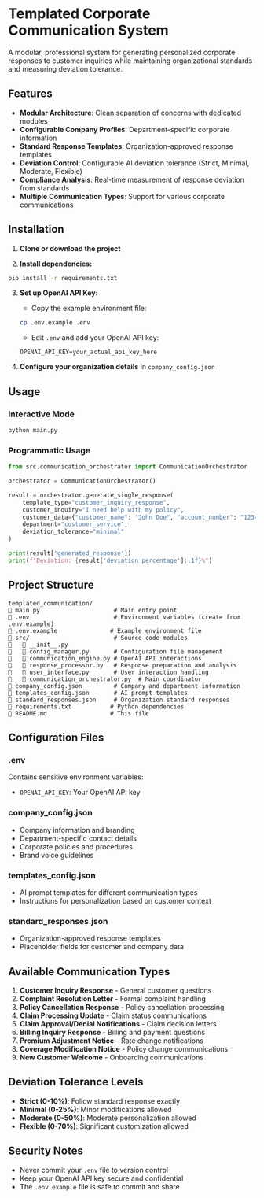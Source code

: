 # Templated Corporate Communication System

A modular, professional system for generating personalized corporate responses to customer inquiries while maintaining organizational standards and measuring deviation tolerance.

## Features

- **Modular Architecture**: Clean separation of concerns with dedicated modules
- **Configurable Company Profiles**: Department-specific corporate information
- **Standard Response Templates**: Organization-approved response templates
- **Deviation Control**: Configurable AI deviation tolerance (Strict, Minimal, Moderate, Flexible)
- **Compliance Analysis**: Real-time measurement of response deviation from standards
- **Multiple Communication Types**: Support for various corporate communications

## Installation

1. **Clone or download the project**

2. **Install dependencies:**
```bash
pip install -r requirements.txt
```

3. **Set up OpenAI API Key:**
   - Copy the example environment file:
   ```bash
   cp .env.example .env
   ```
   - Edit `.env` and add your OpenAI API key:
   ```
   OPENAI_API_KEY=your_actual_api_key_here
   ```

4. **Configure your organization details** in `company_config.json`

## Usage

### Interactive Mode
```bash
python main.py
```

### Programmatic Usage
```python
from src.communication_orchestrator import CommunicationOrchestrator

orchestrator = CommunicationOrchestrator()

result = orchestrator.generate_single_response(
    template_type="customer_inquiry_response",
    customer_inquiry="I need help with my policy",
    customer_data={"customer_name": "John Doe", "account_number": "12345"},
    department="customer_service",
    deviation_tolerance="minimal"
)

print(result['generated_response'])
print(f"Deviation: {result['deviation_percentage']:.1f}%")
```

## Project Structure

```
templated_communication/
   main.py                     # Main entry point
   .env                        # Environment variables (create from .env.example)
   .env.example               # Example environment file
   src/                        # Source code modules
      __init__.py
      config_manager.py       # Configuration file management
      communication_engine.py # OpenAI API interactions
      response_processor.py   # Response preparation and analysis
      user_interface.py       # User interaction handling
      communication_orchestrator.py  # Main coordinator
   company_config.json         # Company and department information
   templates_config.json       # AI prompt templates
   standard_responses.json     # Organization standard responses
   requirements.txt           # Python dependencies
   README.md                  # This file
```

## Configuration Files

### .env
Contains sensitive environment variables:
- `OPENAI_API_KEY`: Your OpenAI API key

### company_config.json
- Company information and branding
- Department-specific contact details
- Corporate policies and procedures
- Brand voice guidelines

### templates_config.json
- AI prompt templates for different communication types
- Instructions for personalization based on customer context

### standard_responses.json
- Organization-approved response templates
- Placeholder fields for customer and company data

## Available Communication Types

1. **Customer Inquiry Response** - General customer questions
2. **Complaint Resolution Letter** - Formal complaint handling
3. **Policy Cancellation Response** - Policy cancellation processing
4. **Claim Processing Update** - Claim status communications
5. **Claim Approval/Denial Notifications** - Claim decision letters
6. **Billing Inquiry Response** - Billing and payment questions
7. **Premium Adjustment Notice** - Rate change notifications
8. **Coverage Modification Notice** - Policy change communications
9. **New Customer Welcome** - Onboarding communications

## Deviation Tolerance Levels

- **Strict (0-10%)**: Follow standard response exactly
- **Minimal (0-25%)**: Minor modifications allowed
- **Moderate (0-50%)**: Moderate personalization allowed
- **Flexible (0-70%)**: Significant customization allowed

## Security Notes

- Never commit your `.env` file to version control
- Keep your OpenAI API key secure and confidential
- The `.env.example` file is safe to commit and share